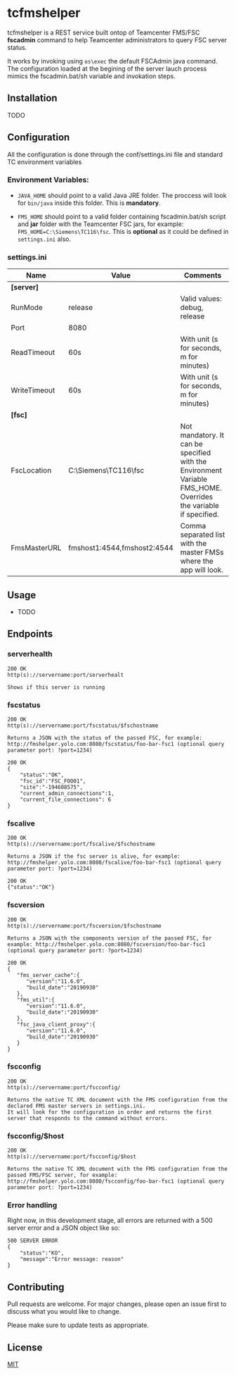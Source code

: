 # tcfmshelper

tcfmshelper is a REST service built ontop of Teamcenter FMS/FSC **fscadmin** command to help Teamcenter administrators to query FSC server status. 

It works by invoking using  ```os\exec``` the default FSCAdmin java command. The configuration loaded at the begining of the server lauch process mimics the fscadmin.bat/sh variable and invokation steps.

## Installation

TODO

## Configuration

All the configuration is done through the conf/settings.ini file and standard TC environment variables

### Environment Variables:

- ```JAVA_HOME``` should point to a valid Java JRE folder. The proccess will look for ```bin/java``` inside this folder. This is **mandatory**.

- ```FMS_HOME``` should point to a valid folder containing fscadmin.bat/sh script and **jar** folder with the Teamcenter FSC jars, for example: ```FMS_HOME=C:\Siemens\TC116\fsc```. This is **optional** as it could be defined in ```settings.ini``` also.

### settings.ini

**Name**|**Value**|**Comments**
-----|-----|-----
**[server]**| | 
RunMode|release|Valid values: debug, release
Port|8080| 
ReadTimeout|60s|With unit (s for seconds, m for minutes)
WriteTimeout|60s|With unit (s for seconds, m for minutes)
**[fsc]**| | 
FscLocation|C:\Siemens\TC116\fsc|Not mandatory. It can be specified with the Environment Variable FMS\_HOME. Overrides the variable if specified.
FmsMasterURL|fmshost1:4544,fmshost2:4544|Comma separated list with the master FMSs where the app will look.

## Usage

- TODO

## Endpoints

### serverhealth
    200 OK
    http(s)://servername:port/serverhealt
    
    Shows if this server is running

### fscstatus
    200 OK
    http(s)://servername:port/fscstatus/$fschostname
    
    Returns a JSON with the status of the passed FSC, for example: http://fmshelper.yolo.com:8080/fscstatus/foo-bar-fsc1 (optional query parameter port: ?port=1234)

```
200 OK
{
    "status":"OK",
    "fsc_id":"FSC_FOO01",
    "site":"-194608575",
    "current_admin_connections":1,
    "current_file_connections": 6
}
```

### fscalive
    200 OK
    http(s)://servername:port/fscalive/$fschostname
    
    Returns a JSON if the fsc server is alive, for example: http://fmshelper.yolo.com:8080/fscalive/foo-bar-fsc1 (optional query parameter port: ?port=1234)

```
200 OK
{"status":"OK"}
```

### fscversion
    200 OK
    http(s)://servername:port/fscversion/$fschostname
    
    Returns a JSON with the components version of the passed FSC, for example: http://fmshelper.yolo.com:8080/fscversion/foo-bar-fsc1 (optional query parameter port: ?port=1234)

```
200 OK
{
   "fms_server_cache":{
      "version":"11.6.0",
      "build_date":"20190930"
   },
   "fms_util":{
      "version":"11.6.0",
      "build_date":"20190930"
   },
   "fsc_java_client_proxy":{
      "version":"11.6.0",
      "build_date":"20190930"
   }
}
```
### fscconfig
    200 OK
    http(s)://servername:port/fscconfig/

    Returns the native TC XML document with the FMS configuration from the declared FMS master servers in settings.ini. 
    It will look for the configuration in order and returns the first server that responds to the command without errors.
### fscconfig/$host
    200 OK
    http(s)://servername:port/fscconfig/$host

    Returns the native TC XML document with the FMS configuration from the passed FMS/FSC server, for example: http://fmshelper.yolo.com:8080/fscconfig/foo-bar-fsc1 (optional query parameter port: ?port=1234)

### Error handling 

Right now, in this development stage, all errors are returned with a 500 server error and a JSON object like so:

```
500 SERVER ERROR
{
    "status":"KO",
    "message":"Error message: reason"
}
```

## Contributing

Pull requests are welcome. For major changes, please open an issue first to discuss what you would like to change.

Please make sure to update tests as appropriate.

## License

[MIT](https://choosealicense.com/licenses/mit/)
